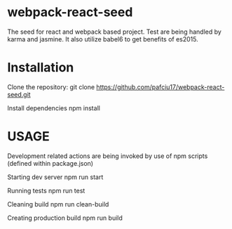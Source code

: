 # webpack-react-seed
The seed for react and webpack based project.
Test are being handled by karma and jasmine. It also utilize babel6 to get benefits of es2015.

# Installation

Clone the repository:
git clone https://github.com/pafciu17/webpack-react-seed.git

Install dependencies
npm install

# USAGE

Development related actions are being invoked by use of npm scripts (defined within package.json)

Starting dev server
npm run start

Running tests
npm run test

Cleaning build
npm run clean-build

Creating production build
npm run build
